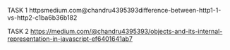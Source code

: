 
TASK 1
httpsmedium.com@chandru4395393difference-between-http1-1-vs-http2-c1ba6b36b182

TASK 2
https://medium.com/@chandru4395393/objects-and-its-internal-representation-in-javascript-ef6401641ab7